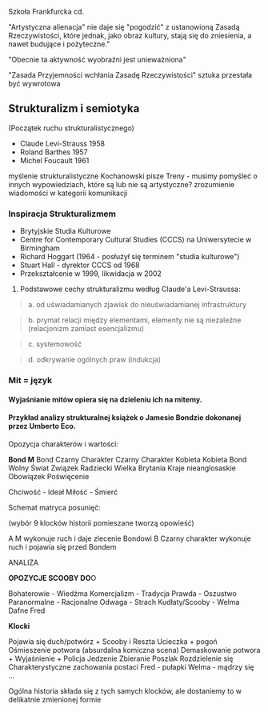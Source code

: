 

Szkoła Frankfurcka cd.


"Artystyczna alienacja" nie daje się "pogodzić" z ustanowioną Zasadą Rzeczywistości, które jednak, jako obraz kultury, stają się do zniesienia, a nawet budujące i pożyteczne."


"Obecnie ta aktywność wyobraźni jest unieważniona"

"Zasada Przyjemności wchłania Zasadę Rzeczywistości"
sztuka przestała być wywrotowa


## Strukturalizm i semiotyka

(Początek ruchu strukturalistycznego)
- Claude Levi-Strauss 1958
- Roland Barthes 1957
- Michel Foucault 1961


myślenie strukturalistyczne
Kochanowski pisze Treny - musimy pomyśleć o innych wypowiedziach, które są lub nie są artystyczne? zrozumienie wiadomości w kategorii komunikacji


### Inspiracja Strukturalizmem

- Brytyjskie Studia Kulturowe
- Centre for Contemporary Cultural Studies (CCCS) na Uniwersytecie w Birmingham
- Richard Hoggart (1964 - posłużył się terminem "studia kulturowe")
- Stuart Hall - dyrektor CCCS od 1968
- Przekształcenie w 1999, likwidacja w 2002



1. Podstawowe cechy strukturalizmu według Claude'a Levi-Straussa:

>a. od uświadamianych zjawisk do nieuświadamianej infrastruktury

>b. prymat relacji między elementami, elementy nie są niezależne (relacjonizm zamiast esencjalizmu)

>c. systemowość

>d. odkrywanie ogólnych praw (indukcja)




### Mit = język


#### Wyjaśnianie mitów opiera się na dzieleniu ich na mitemy.




#### Przykład analizy strukturalnej książek o Jamesie Bondzie dokonanej przez Umberto Eco.

Opozycja charakterów i wartości:

**Bond                                               M**
Bond                                            Czarny Charakter
Czarny Charakter                         Kobieta
Kobieta                                        Bond
Wolny Świat                                 Związek Radziecki
Wielka Brytania                            Kraje nieanglosaskie
Obowiązek                                   Poświęcenie


Chciwość - Ideał
Miłość - Śmierć




Schemat matryca posunięć:

(wybór 9 klocków historii pomieszane tworzą opowieść)


A M wykonuje ruch i daje zlecenie Bondowi
B Czarny charakter wykonuje ruch i pojawia się przed Bondem




ANALIZA

**OPOZYCJE SCOOBY DO**O


Bohaterowie - Wiedźma
Komercjalizm - Tradycja
Prawda - Oszustwo
Paranormalne - Racjonalne
Odwaga - Strach
Kudłaty/Scooby - Welma Dafne Fred


**Klocki**

Pojawia się duch/potwórz + Scooby i Reszta
Ucieczka + pogoń
Ośmieszenie potwora (absurdalna komiczna scena)
Demaskowanie potwora + Wyjaśnienie + Policja
Jedzenie
Zbieranie Poszlak
Rozdzielenie się
Charakterystyczne zachowania postaci
Fred - pułapki
Welma - mądrzy się
...


Ogólna historia składa się z tych samych klocków, ale dostaniemy to w delikatnie zmienionej formie

